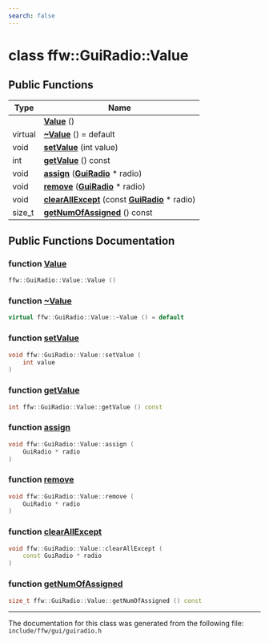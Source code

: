 ```yaml
---
search: false
---
```


# class ffw::GuiRadio::Value

## Public Functions

|Type|Name|
|-----|-----|
||[**Value**](classffw_1_1_gui_radio_1_1_value.md#1a6b81217c02d9d46dbb074911367a9879) () |
|virtual |[**~Value**](classffw_1_1_gui_radio_1_1_value.md#1ae8637b4b6437598055c86667336cee2c) () = default |
|void|[**setValue**](classffw_1_1_gui_radio_1_1_value.md#1a202e75934dcdb50a259108e937d7a48f) (int value) |
|int|[**getValue**](classffw_1_1_gui_radio_1_1_value.md#1a3e1b6fc2cef02990bdfcbab039f3f7bb) () const |
|void|[**assign**](classffw_1_1_gui_radio_1_1_value.md#1adb4fa4791b8e5f109303679a5b9d65a5) (**[GuiRadio](classffw_1_1_gui_radio.md)** \* radio) |
|void|[**remove**](classffw_1_1_gui_radio_1_1_value.md#1a95953c6024a88666330350d36a7e7545) (**[GuiRadio](classffw_1_1_gui_radio.md)** \* radio) |
|void|[**clearAllExcept**](classffw_1_1_gui_radio_1_1_value.md#1a8dc6b6887bbc1438491e6a297f6809b1) (const **[GuiRadio](classffw_1_1_gui_radio.md)** \* radio) |
|size\_t|[**getNumOfAssigned**](classffw_1_1_gui_radio_1_1_value.md#1a99f5579ad884a31a59685a2a6a3050fc) () const |


## Public Functions Documentation

### function <a id="1a6b81217c02d9d46dbb074911367a9879" href="#1a6b81217c02d9d46dbb074911367a9879">Value</a>

```cpp
ffw::GuiRadio::Value::Value ()
```



### function <a id="1ae8637b4b6437598055c86667336cee2c" href="#1ae8637b4b6437598055c86667336cee2c">~Value</a>

```cpp
virtual ffw::GuiRadio::Value::~Value () = default
```



### function <a id="1a202e75934dcdb50a259108e937d7a48f" href="#1a202e75934dcdb50a259108e937d7a48f">setValue</a>

```cpp
void ffw::GuiRadio::Value::setValue (
    int value
)
```



### function <a id="1a3e1b6fc2cef02990bdfcbab039f3f7bb" href="#1a3e1b6fc2cef02990bdfcbab039f3f7bb">getValue</a>

```cpp
int ffw::GuiRadio::Value::getValue () const
```



### function <a id="1adb4fa4791b8e5f109303679a5b9d65a5" href="#1adb4fa4791b8e5f109303679a5b9d65a5">assign</a>

```cpp
void ffw::GuiRadio::Value::assign (
    GuiRadio * radio
)
```



### function <a id="1a95953c6024a88666330350d36a7e7545" href="#1a95953c6024a88666330350d36a7e7545">remove</a>

```cpp
void ffw::GuiRadio::Value::remove (
    GuiRadio * radio
)
```



### function <a id="1a8dc6b6887bbc1438491e6a297f6809b1" href="#1a8dc6b6887bbc1438491e6a297f6809b1">clearAllExcept</a>

```cpp
void ffw::GuiRadio::Value::clearAllExcept (
    const GuiRadio * radio
)
```



### function <a id="1a99f5579ad884a31a59685a2a6a3050fc" href="#1a99f5579ad884a31a59685a2a6a3050fc">getNumOfAssigned</a>

```cpp
size_t ffw::GuiRadio::Value::getNumOfAssigned () const
```





----------------------------------------
The documentation for this class was generated from the following file: `include/ffw/gui/guiradio.h`
